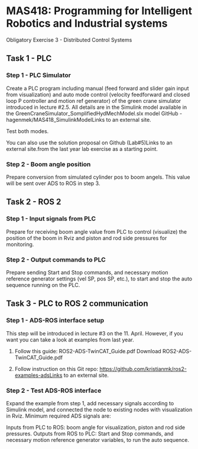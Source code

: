 # MAS418: Programming for Intelligent Robotics and Industrial systems
Obligatory Exercise 3 - Distributed Control Systems

## Task 1 - PLC 
### Step 1 - PLC Simulator
Create a PLC program including manual (feed forward and slider gain input from visualization) and auto mode control (velocity feedforward and closed loop P controller and motion ref generator) of the green crane simulator introduced in lecture #2.5. All details are in the Simulink model available in the GreenCraneSimulator_SomplifiedHydMechModel.slx model GitHub - hagenmek/MAS418_SimulinkModelLinks to an external site.

Test both modes. 

You can also use the solution proposal on Github (Lab#5)Links to an external site.from the last year lab exercise as a starting point.

### Step 2 - Boom angle position
Prepare conversion from simulated cylinder pos to boom angels. This value will be sent over ADS to ROS in step 3. 

## Task 2 - ROS 2
### Step 1 - Input signals from PLC
Prepare for receiving boom angle value from PLC to control (visualize) the position of the boom in Rviz and piston and rod side pressures for monitoring.

### Step 2 - Output commands to PLC
Prepare sending Start and Stop commands, and necessary motion reference generator settings (vel SP, pos SP, etc.), to start and stop the auto sequence running on the PLC.

## Task 3 - PLC to ROS 2 communication
### Step 1 - ADS-ROS interface setup
This step will be introduced in lecture #3 on the 11. April. However, if you want you can take a look at examples from last year.

1. Follow this guide: ROS2-ADS-TwinCAT_Guide.pdf Download ROS2-ADS-TwinCAT_Guide.pdf 

2. Follow instruction on this Git repo: https://github.com/kristianmk/ros2-examples-adsLinks to an external site. 

### Step 2 - Test ADS-ROS interface
Expand the example from step 1, add necessary signals according to Simulink model, and connected the node to existing nodes with visualization in Rviz. Minimum required ADS signals are:

Inputs from PLC to ROS: boom angle for visualization, piston and rod side pressures.
Outputs from ROS to PLC: Start and Stop commands, and necessary motion reference generator variables, to run the auto sequence.

